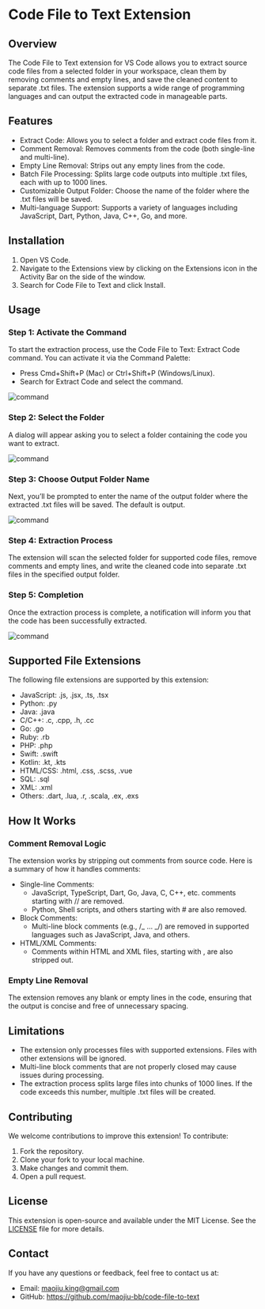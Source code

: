 # Code File to Text Extension

## Overview

The Code File to Text extension for VS Code allows you to extract source code files from a selected folder in your workspace, clean them by removing comments and empty lines, and save the cleaned content to separate .txt files. The extension supports a wide range of programming languages and can output the extracted code in manageable parts.

## Features

- Extract Code: Allows you to select a folder and extract code files from it.
- Comment Removal: Removes comments from the code (both single-line and multi-line).
- Empty Line Removal: Strips out any empty lines from the code.
- Batch File Processing: Splits large code outputs into multiple .txt files, each with up to 1000 lines.
- Customizable Output Folder: Choose the name of the folder where the .txt files will be saved.
- Multi-language Support: Supports a variety of languages including JavaScript, Dart, Python, Java, C++, Go, and more.

## Installation

1. Open VS Code.
2. Navigate to the Extensions view by clicking on the Extensions icon in the Activity Bar on the side of the window.
3. Search for Code File to Text and click Install.

## Usage

### Step 1: Activate the Command

To start the extraction process, use the Code File to Text: Extract Code command. You can activate it via the Command Palette:

- Press Cmd+Shift+P (Mac) or Ctrl+Shift+P (Windows/Linux).
- Search for Extract Code and select the command.

![command]('./image/command.png')

### Step 2: Select the Folder

A dialog will appear asking you to select a folder containing the code you want to extract.

![command]('./image/selectedFolder.png')

### Step 3: Choose Output Folder Name

Next, you’ll be prompted to enter the name of the output folder where the extracted .txt files will be saved. The default is output.

![command]('./image/outputFolder.png')

### Step 4: Extraction Process

The extension will scan the selected folder for supported code files, remove comments and empty lines, and write the cleaned code into separate .txt files in the specified output folder.

### Step 5: Completion

Once the extraction process is complete, a notification will inform you that the code has been successfully extracted.

![command]('./image/output.png')

## Supported File Extensions

The following file extensions are supported by this extension:

- JavaScript: .js, .jsx, .ts, .tsx
- Python: .py
- Java: .java
- C/C++: .c, .cpp, .h, .cc
- Go: .go
- Ruby: .rb
- PHP: .php
- Swift: .swift
- Kotlin: .kt, .kts
- HTML/CSS: .html, .css, .scss, .vue
- SQL: .sql
- XML: .xml
- Others: .dart, .lua, .r, .scala, .ex, .exs

## How It Works

### Comment Removal Logic

The extension works by stripping out comments from source code. Here is a summary of how it handles comments:

- Single-line Comments:
  - JavaScript, TypeScript, Dart, Go, Java, C, C++, etc. comments starting with // are removed.
  - Python, Shell scripts, and others starting with # are also removed.
- Block Comments:
  - Multi-line block comments (e.g., /_ ... _/) are removed in supported languages such as JavaScript, Java, and others.
- HTML/XML Comments:
  - Comments within HTML and XML files, starting with <!-- and ending with -->, are also stripped out.

### Empty Line Removal

The extension removes any blank or empty lines in the code, ensuring that the output is concise and free of unnecessary spacing.

## Limitations

- The extension only processes files with supported extensions. Files with other extensions will be ignored.
- Multi-line block comments that are not properly closed may cause issues during processing.
- The extraction process splits large files into chunks of 1000 lines. If the code exceeds this number, multiple .txt files will be created.

## Contributing

We welcome contributions to improve this extension! To contribute:

1. Fork the repository.
2. Clone your fork to your local machine.
3. Make changes and commit them.
4. Open a pull request.

## License

This extension is open-source and available under the MIT License. See the [LICENSE](https://github.com/maojiu-bb/code-file-to-text/LICENSE) file for more details.

## Contact

If you have any questions or feedback, feel free to contact us at:

- Email: maojiu.king@gmail.com
- GitHub: https://github.com/maojiu-bb/code-file-to-text
